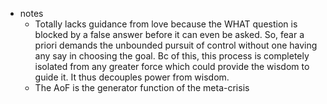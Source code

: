   * notes
    * Totally lacks guidance from love because the WHAT question is blocked by a false answer before it can even be asked. So, fear a priori demands the unbounded pursuit of control without one having any say in choosing the goal. Bc of this, this process is completely isolated from any greater force which could provide the wisdom to guide it. It thus decouples power from wisdom. 
    * The AoF is the generator function of the meta-crisis